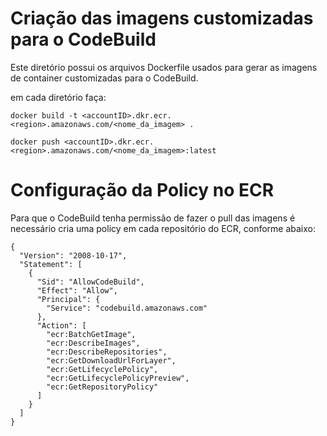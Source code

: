 # Criação das imagens customizadas para o CodeBuild

Este diretório possui os arquivos Dockerfile usados para gerar as imagens de container customizadas para o CodeBuild.

em cada diretório faça:

`docker build -t <accountID>.dkr.ecr.<region>.amazonaws.com/<nome_da_imagem> .`

`docker push <accountID>.dkr.ecr.<region>.amazonaws.com/<nome_da_imagem>:latest`


# Configuração da Policy no ECR
Para que o CodeBuild tenha permissão de fazer o pull das imagens é necessário cria uma policy em cada repositório do ECR, conforme abaixo:

``````````
{
  "Version": "2008-10-17",
  "Statement": [
    {
      "Sid": "AllowCodeBuild",
      "Effect": "Allow",
      "Principal": {
        "Service": "codebuild.amazonaws.com"
      },
      "Action": [
        "ecr:BatchGetImage",
        "ecr:DescribeImages",
        "ecr:DescribeRepositories",
        "ecr:GetDownloadUrlForLayer",
        "ecr:GetLifecyclePolicy",
        "ecr:GetLifecyclePolicyPreview",
        "ecr:GetRepositoryPolicy"
      ]
    }
  ]
}
``````````
